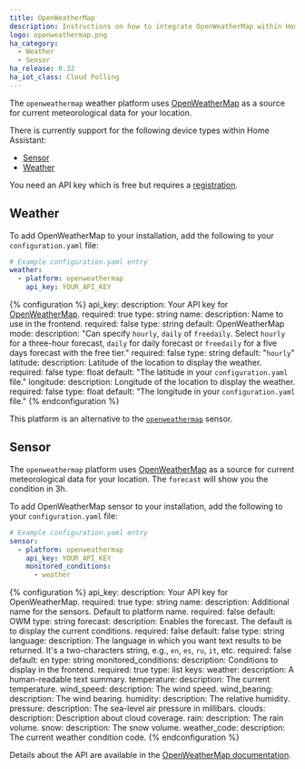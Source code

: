 ```yaml
---
title: OpenWeatherMap
description: Instructions on how to integrate OpenWeatherMap within Home Assistant.
logo: openweathermap.png
ha_category:
  - Weather
  - Sensor
ha_release: 0.32
ha_iot_class: Cloud Polling
---
```


The `openweathermap` weather platform uses [OpenWeatherMap](https://openweathermap.org/) as a source for current meteorological data for your location.

There is currently support for the following device types within Home Assistant:

- [Sensor](#sensor)
- [Weather](#weather)

You need an API key which is free but requires a [registration](https://home.openweathermap.org/users/sign_up).

## Weather

To add OpenWeatherMap to your installation, add the following to your `configuration.yaml` file:

```yaml
# Example configuration.yaml entry
weather:
  - platform: openweathermap
    api_key: YOUR_API_KEY
```

{% configuration %}
api_key:
  description: Your API key for [OpenWeatherMap](https://openweathermap.org/).
  required: true
  type: string
name:
  description: Name to use in the frontend.
  required: false
  type: string
  default: OpenWeatherMap
mode:
  description: "Can specify `hourly`, `daily` of `freedaily`. Select `hourly` for a three-hour forecast, `daily` for daily forecast or `freedaily` for a five days forecast with the free tier."
  required: false
  type: string
  default: "`hourly`"
latitude:
  description: Latitude of the location to display the weather.
  required: false
  type: float
  default: "The latitude in your `configuration.yaml` file."
longitude:
  description: Longitude of the location to display the weather.
  required: false
  type: float
  default: "The longitude in your `configuration.yaml` file."
{% endconfiguration %}

<div class='note'>

This platform is an alternative to the [`openweathermap`](/integrations/openweathermap#sensor) sensor.

</div>

## Sensor

The `openweathermap` platform uses [OpenWeatherMap](https://openweathermap.org/) as a source for current meteorological data for your location. The `forecast` will show you the condition in 3h.

To add OpenWeatherMap sensor to your installation, add the following to your `configuration.yaml` file:

```yaml
# Example configuration.yaml entry
sensor:
  - platform: openweathermap
    api_key: YOUR_API_KEY
    monitored_conditions:
      - weather
```

{% configuration %}
api_key:
  description: Your API key for OpenWeatherMap.
  required: true
  type: string
name:
  description: Additional name for the sensors. Default to platform name.
  required: false
  default: OWM
  type: string
forecast:
  description: Enables the forecast. The default is to display the current conditions.
  required: false
  default: false
  type: string
language:
  description: The language in which you want text results to be returned. It's a two-characters string, e.g., `en`, `es`, `ru`, `it`, etc.
  required: false
  default: en
  type: string
monitored_conditions:
  description: Conditions to display in the frontend.
  required: true
  type: list
  keys:
    weather:
      description: A human-readable text summary.
    temperature:
      description: The current temperature.
    wind_speed:
      description: The wind speed.
    wind_bearing:
      description: The wind bearing.
    humidity:
      description: The relative humidity.
    pressure:
      description: The sea-level air pressure in millibars.
    clouds:
      description: Description about cloud coverage.
    rain:
      description: The rain volume.
    snow:
      description: The snow volume.
    weather_code:
      description: The current weather condition code.
{% endconfiguration %}

Details about the API are available in the [OpenWeatherMap documentation](https://openweathermap.org/api).
